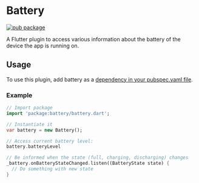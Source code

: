 # Battery

[![pub package](https://img.shields.io/pub/v/battery.svg)](https://pub.dartlang.org/packages/battery)

A Flutter plugin to access various information about the battery of the device the app is running on.

## Usage
To use this plugin, add battery as a [dependency in your pubspec.yaml file](https://flutter.io/platform-plugins/).

### Example

``` dart
// Import package
import 'package:battery/battery.dart';

// Instantiate it
var battery = new Battery();

// Access current battery level:
battery.batteryLevel

// Be informed when the state (full, charging, discharging) changes
_battery.onBatteryStateChanged.listen((BatteryState state) {
  // Do something with new state
}
```
